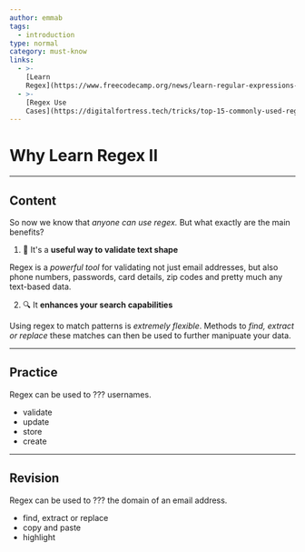 ```yaml
---
author: emmab
tags:
  - introduction
type: normal
category: must-know
links:
  - >-
    [Learn
    Regex](https://www.freecodecamp.org/news/learn-regular-expressions-with-this-free-course-37511963d278/){website}
  - >-
    [Regex Use
    Cases](https://digitalfortress.tech/tricks/top-15-commonly-used-regex/){website}
---
```


# Why Learn Regex II


---

## Content

So now we know that *anyone can use regex.* But what exactly are the main benefits?

1. 📝 It's a **useful way to validate text shape** 

Regex is a *powerful tool* for validating not just email addresses, but also phone numbers, passwords, card details, zip codes and pretty much any text-based data.

2. 🔍 It **enhances your search capabilities** 

Using regex to match patterns is *extremely flexible*. Methods to *find, extract or replace* these matches can then be used to further manipuate your data.


---

## Practice

Regex can be used to ???  usernames.

- validate
- update
- store
- create


---

## Revision

Regex can be used to ??? the domain of an email address.

- find, extract or replace
- copy and paste
- highlight
 
